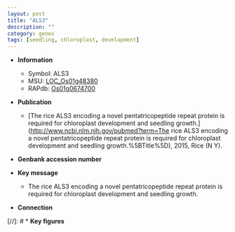 ```yaml
---
layout: post
title: "ALS3"
description: ""
category: genes
tags: [seedling, chloroplast, development]
---
```


* **Information**  
    + Symbol: ALS3  
    + MSU: [LOC_Os01g48380](http://rice.uga.edu/cgi-bin/ORF_infopage.cgi?orf=LOC_Os01g48380)  
    + RAPdb: [Os01g0674700](http://rapdb.dna.affrc.go.jp/viewer/gbrowse_details/irgsp1?name=Os01g0674700)  

* **Publication**  
    + [The rice ALS3 encoding a novel pentatricopeptide repeat protein is required for chloroplast development and seedling growth.](http://www.ncbi.nlm.nih.gov/pubmed?term=The rice ALS3 encoding a novel pentatricopeptide repeat protein is required for chloroplast development and seedling growth.%5BTitle%5D), 2015, Rice (N Y).

* **Genbank accession number**  

* **Key message**  
    + The rice ALS3 encoding a novel pentatricopeptide repeat protein is required for chloroplast development and seedling growth.

* **Connection**  

[//]: # * **Key figures**  


